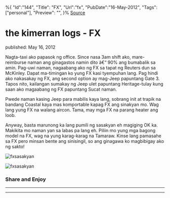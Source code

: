 ﻿%{
    "Id":"144",
    "Title": "FX",
    "Url":"fx",
    "PubDate":"16-May-2012",
    "Tags": ["personal"],
    "Preview": "",
}%
[Source](http://markhughneri.com/blog/398/fx/ "Permalink to the kimerran logs - FX")

# the kimerran logs - FX

published: May 16, 2012

Nagta-taxi ako papasok ng office. Since nasa 3am shift ako, mare-reimburse naman ang ginagastos namin dito â€“ 90% ang bumabalik sa amin. Pag-uwi naman, nagaabang ako ng FX sa tapat ng Reuters dun sa McKinley. Dapat ma-timingan ko yung FX kasi tyempuhan lang. Pag hindi ako nakasakay ng FX, ang second option ay mag-Jeep papuntang Gate 3. Tapos nito, kailangan sumakay ng Jeep ulet papuntang Heritage-tulay kung saan ako magaabang ng FX papuntang Sucat naman.

Pwede naman kasing Jeep para mabilis kaya lang, sobrang init at trapik na bandang Coastal kaya mas komportable kapag FX ang sinakyan mo. Wag lang yung FX na walang aircon. Tama, may mga FX na parang heater ang loob.

Anyway, basta marunong ka lang pumili ng sasakyan eh magiging OK ka. Makikita mo naman yan sa labas pa lang eh. Piliin mo yung mga bagong model na FX, wag na yung karag-karag na Tamaraw. Kinse lang pamasahe sa FX pero minsan bente ang sinisingil, so ang ginagawa ko magbibigay ako ng sakto!

![fxsasakyan][1]

![fxsasakyan][2]

### Share and Enjoy

* * *

* * *

[1]: http://markhughneri.com/blog/assets/loading.gif
[2]: http://farm9.staticflickr.com/8001/7206879950_7b8abde739_c.jpg
